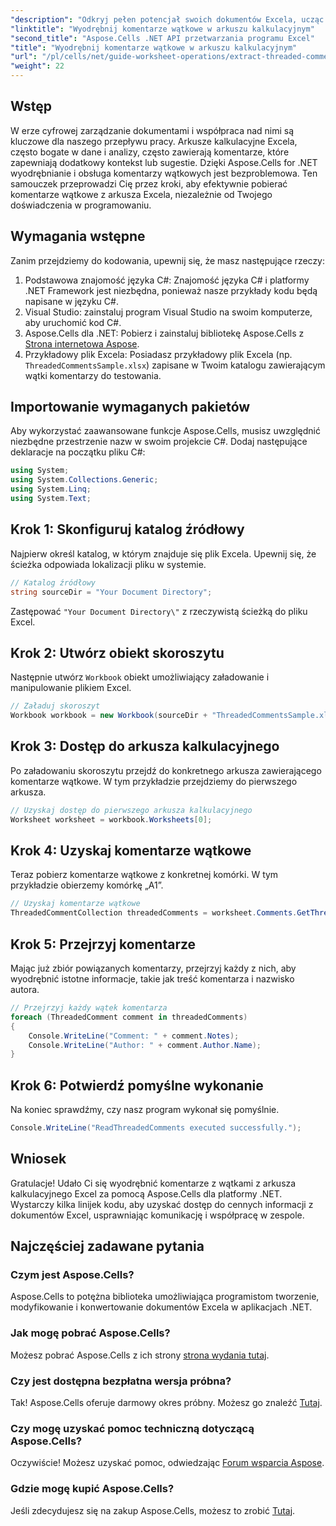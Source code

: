 ```yaml
---
"description": "Odkryj pełen potencjał swoich dokumentów Excela, ucząc się, jak skutecznie wyodrębniać komentarze wątkowe za pomocą Aspose.Cells dla .NET. Ten kompleksowy samouczek przeprowadzi Cię krok po kroku przez instrukcje."
"linktitle": "Wyodrębnij komentarze wątkowe w arkuszu kalkulacyjnym"
"second_title": "Aspose.Cells .NET API przetwarzania programu Excel"
"title": "Wyodrębnij komentarze wątkowe w arkuszu kalkulacyjnym"
"url": "/pl/cells/net/guide-worksheet-operations/extract-threaded-comments/"
"weight": 22
---
```


## Wstęp

W erze cyfrowej zarządzanie dokumentami i współpraca nad nimi są kluczowe dla naszego przepływu pracy. Arkusze kalkulacyjne Excela, często bogate w dane i analizy, często zawierają komentarze, które zapewniają dodatkowy kontekst lub sugestie. Dzięki Aspose.Cells for .NET wyodrębnianie i obsługa komentarzy wątkowych jest bezproblemowa. Ten samouczek przeprowadzi Cię przez kroki, aby efektywnie pobierać komentarze wątkowe z arkusza Excela, niezależnie od Twojego doświadczenia w programowaniu. 

## Wymagania wstępne
Zanim przejdziemy do kodowania, upewnij się, że masz następujące rzeczy:

1. Podstawowa znajomość języka C#: Znajomość języka C# i platformy .NET Framework jest niezbędna, ponieważ nasze przykłady kodu będą napisane w języku C#.
2. Visual Studio: zainstaluj program Visual Studio na swoim komputerze, aby uruchomić kod C#.
3. Aspose.Cells dla .NET: Pobierz i zainstaluj bibliotekę Aspose.Cells z [Strona internetowa Aspose](https://releases.aspose.com/cells/net/).
4. Przykładowy plik Excela: Posiadasz przykładowy plik Excela (np. `ThreadedCommentsSample.xlsx`) zapisane w Twoim katalogu zawierającym wątki komentarzy do testowania.

## Importowanie wymaganych pakietów
Aby wykorzystać zaawansowane funkcje Aspose.Cells, musisz uwzględnić niezbędne przestrzenie nazw w swoim projekcie C#. Dodaj następujące deklaracje na początku pliku C#:

```csharp
using System;
using System.Collections.Generic;
using System.Linq;
using System.Text;
```

## Krok 1: Skonfiguruj katalog źródłowy
Najpierw określ katalog, w którym znajduje się plik Excela. Upewnij się, że ścieżka odpowiada lokalizacji pliku w systemie.

```csharp
// Katalog źródłowy
string sourceDir = "Your Document Directory";
```
Zastępować `"Your Document Directory\"` z rzeczywistą ścieżką do pliku Excel.

## Krok 2: Utwórz obiekt skoroszytu
Następnie utwórz `Workbook` obiekt umożliwiający załadowanie i manipulowanie plikiem Excel.

```csharp
// Załaduj skoroszyt
Workbook workbook = new Workbook(sourceDir + "ThreadedCommentsSample.xlsx");
```

## Krok 3: Dostęp do arkusza kalkulacyjnego
Po załadowaniu skoroszytu przejdź do konkretnego arkusza zawierającego komentarze wątkowe. W tym przykładzie przejdziemy do pierwszego arkusza.

```csharp
// Uzyskaj dostęp do pierwszego arkusza kalkulacyjnego
Worksheet worksheet = workbook.Worksheets[0];
```

## Krok 4: Uzyskaj komentarze wątkowe
Teraz pobierz komentarze wątkowe z konkretnej komórki. W tym przykładzie obierzemy komórkę „A1”.

```csharp
// Uzyskaj komentarze wątkowe
ThreadedCommentCollection threadedComments = worksheet.Comments.GetThreadedComments("A1");
```

## Krok 5: Przejrzyj komentarze
Mając już zbiór powiązanych komentarzy, przejrzyj każdy z nich, aby wyodrębnić istotne informacje, takie jak treść komentarza i nazwisko autora.

```csharp
// Przejrzyj każdy wątek komentarza
foreach (ThreadedComment comment in threadedComments)
{
    Console.WriteLine("Comment: " + comment.Notes);
    Console.WriteLine("Author: " + comment.Author.Name);
}
```

## Krok 6: Potwierdź pomyślne wykonanie
Na koniec sprawdźmy, czy nasz program wykonał się pomyślnie.

```csharp
Console.WriteLine("ReadThreadedComments executed successfully.");
```

## Wniosek
Gratulacje! Udało Ci się wyodrębnić komentarze z wątkami z arkusza kalkulacyjnego Excel za pomocą Aspose.Cells dla platformy .NET. Wystarczy kilka linijek kodu, aby uzyskać dostęp do cennych informacji z dokumentów Excel, usprawniając komunikację i współpracę w zespole.

## Najczęściej zadawane pytania

### Czym jest Aspose.Cells?
Aspose.Cells to potężna biblioteka umożliwiająca programistom tworzenie, modyfikowanie i konwertowanie dokumentów Excela w aplikacjach .NET.

### Jak mogę pobrać Aspose.Cells?
Możesz pobrać Aspose.Cells z ich strony [strona wydania tutaj](https://releases.aspose.com/cells/net/).

### Czy jest dostępna bezpłatna wersja próbna?
Tak! Aspose.Cells oferuje darmowy okres próbny. Możesz go znaleźć [Tutaj](https://releases.aspose.com/).

### Czy mogę uzyskać pomoc techniczną dotyczącą Aspose.Cells?
Oczywiście! Możesz uzyskać pomoc, odwiedzając [Forum wsparcia Aspose](https://forum.aspose.com/c/cells/9).

### Gdzie mogę kupić Aspose.Cells?
Jeśli zdecydujesz się na zakup Aspose.Cells, możesz to zrobić [Tutaj](https://purchase.aspose.com/buy).